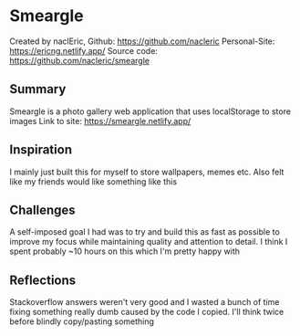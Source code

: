 # Smeargle

Created by naclEric, 
Github: https://github.com/nacleric 
Personal-Site: https://ericng.netlify.app/
Source code: https://github.com/nacleric/smeargle

## Summary

Smeargle is a photo gallery web application that uses localStorage to store images
Link to site: https://smeargle.netlify.app/

## Inspiration

I mainly just built this for myself to store wallpapers, memes etc. Also felt like my friends would like something like this

## Challenges

A self-imposed goal I had was to try and build this as fast as possible to improve my focus while maintaining quality and attention to detail. I think I spent probably ~10 hours on this which I'm pretty happy with

## Reflections

Stackoverflow answers weren't very good and I wasted a bunch of time fixing something really dumb caused by the code I copied. I'll think twice before blindly copy/pasting something
